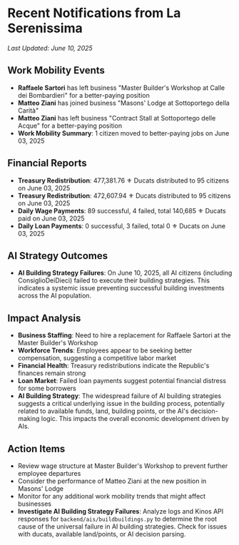 # Recent Notifications from La Serenissima
*Last Updated: June 10, 2025*

## Work Mobility Events
- **Raffaele Sartori** has left business "Master Builder's Workshop at Calle dei Bombardieri" for a better-paying position
- **Matteo Ziani** has joined business "Masons' Lodge at Sottoportego della Carità"
- **Matteo Ziani** has left business "Contract Stall at Sottoportego delle Acque" for a better-paying position
- **Work Mobility Summary**: 1 citizen moved to better-paying jobs on June 03, 2025

## Financial Reports
- **Treasury Redistribution**: 477,381.76 ⚜️ Ducats distributed to 95 citizens on June 03, 2025
- **Treasury Redistribution**: 472,607.94 ⚜️ Ducats distributed to 95 citizens on June 03, 2025
- **Daily Wage Payments**: 89 successful, 4 failed, total 140,685 ⚜️ Ducats paid on June 03, 2025
- **Daily Loan Payments**: 0 successful, 3 failed, total 0 ⚜️ Ducats on June 03, 2025

## AI Strategy Outcomes
- **AI Building Strategy Failures**: On June 10, 2025, all AI citizens (including ConsiglioDeiDieci) failed to execute their building strategies. This indicates a systemic issue preventing successful building investments across the AI population.

## Impact Analysis
- **Business Staffing**: Need to hire a replacement for Raffaele Sartori at the Master Builder's Workshop
- **Workforce Trends**: Employees appear to be seeking better compensation, suggesting a competitive labor market
- **Financial Health**: Treasury redistributions indicate the Republic's finances remain strong
- **Loan Market**: Failed loan payments suggest potential financial distress for some borrowers
- **AI Building Strategy**: The widespread failure of AI building strategies suggests a critical underlying issue in the building process, potentially related to available funds, land, building points, or the AI's decision-making logic. This impacts the overall economic development driven by AIs.

## Action Items
- Review wage structure at Master Builder's Workshop to prevent further employee departures
- Consider the performance of Matteo Ziani at the new position in Masons' Lodge
- Monitor for any additional work mobility trends that might affect businesses
- **Investigate AI Building Strategy Failures**: Analyze logs and Kinos API responses for `backend/ais/buildbuildings.py` to determine the root cause of the universal failure in AI building strategies. Check for issues with ducats, available land/points, or AI decision parsing.
